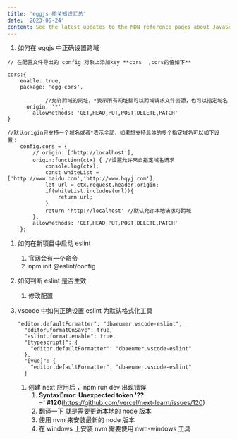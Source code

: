 ```yaml
---
title: 'eggjs 相关知识汇总'
date: '2023-05-24'
content: See the latest updates to the MDN reference pages about JavaScript regular expressions, including new sections on sub-features and browser compatibility information.
---
```


1. 如何在 eggjs 中正确设置跨域

```tsx
// 在配置文件导出的 config 对象上添加key **cors  ,cors的值如下**

cors:{
    enable: true,
    package: 'egg-cors',

			//允许跨域的网址，*表示所有网址都可以跨域请求文件资源，也可以指定域名
      origin: '*',
        allowMethods: 'GET,HEAD,PUT,POST,DELETE,PATCH'
}

//默认origin只支持一个域名或者*表示全部，如果想支持具体的多个指定域名可以如下设置：
    config.cors = {
        // origin: ['http://localhost'],
        origin:function(ctx) { //设置允许来自指定域名请求
            console.log(ctx);
            const whiteList = ['http://www.baidu.com','http://www.hqyj.com'];
            let url = ctx.request.header.origin;
            if(whiteList.includes(url)){
                return url;
            }
            return 'http://localhost' //默认允许本地请求可跨域
        },
        allowMethods: 'GET,HEAD,PUT,POST,DELETE,PATCH'
    };

```

1. 如何在新项目中启动 eslint
   1. 官网会有一个命令
   2. npm init @eslint/config
2. 如何判断 eslint 是否生效
   1. 修改配置
3. vscode 中如何正确设置 eslint 为默认格式化工具

   ```tsx
   "editor.defaultFormatter": "dbaeumer.vscode-eslint",
     "editor.formatOnSave": true,
     "eslint.format.enable": true,
     "[typescript]": {
       "editor.defaultFormatter": "dbaeumer.vscode-eslint"
     },
     "[vue]": {
       "editor.defaultFormatter": "dbaeumer.vscode-eslint"
     }

   ```

   1. 创建 next 应用后 ，npm run dev 出现错误
      1. **SyntaxError: Unexpected token '??=' #120**(https://github.com/vercel/next-learn/issues/120)
      2. 翻译一下 就是需要更新本地的 node 版本
      3. 使用 nvm 来安装最新的 node 版本
      4. 在 windows 上安装 nvm 需要使用 nvm-windows 工具
